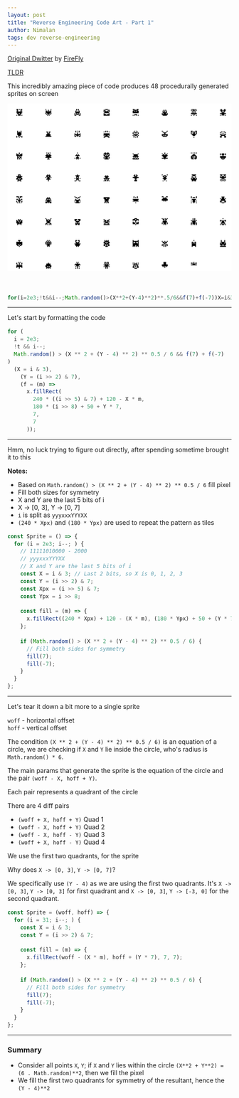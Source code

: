 ```yaml
---
layout: post
title: "Reverse Engineering Code Art - Part 1"
author: Nimalan
tags: dev reverse-engineering
---
```


[Original Dwitter](https://www.dwitter.net/d/3078) by [FireFly](https://www.dwitter.net/u/FireFly)

[TLDR](#summary)

This incredibly amazing piece of code produces 48 procedurally generated sprites on screen

![Sprite sheet screenshot](/assets/images/screenshot_sprite.png)

```js


for(i=2e3;!t&&i--;Math.random()>(X**2+(Y-4)**2)**.5/6&&f(7)+f(-7))X=i&3,Y=i>>2&7,f=m=>x.fillRect(240*(i>>5&7)+120-X*m,180*(i>>8)+50+Y*7,7,7)


```

---

Let's start by formatting the code

```js
for (
  i = 2e3;
  !t && i--;
  Math.random() > (X ** 2 + (Y - 4) ** 2) ** 0.5 / 6 && f(7) + f(-7)
)
  (X = i & 3),
    (Y = (i >> 2) & 7),
    (f = (m) =>
      x.fillRect(
        240 * ((i >> 5) & 7) + 120 - X * m,
        180 * (i >> 8) + 50 + Y * 7,
        7,
        7
      ));
```

---

Hmm, no luck trying to figure out directly, after spending sometime brought it to this

**Notes:**
- Based on `Math.random() > (X ** 2 + (Y - 4) ** 2) ** 0.5 / 6` fill pixel
- Fill both sizes for symmetry
- X and Y are the last 5 bits of i
- X -> [0, 3], Y -> [0, 7]
- `i` is split as `yyyxxxYYYXX`
- `(240 * Xpx)` and `(180 * Ypx)` are used to repeat the pattern as tiles


```js
const Sprite = () => {
  for (i = 2e3; i--; ) {
    // 11111010000 - 2000
    // yyyxxxYYYXX
    // X and Y are the last 5 bits of i
    const X = i & 3; // Last 2 bits, so X is 0, 1, 2, 3
    const Y = (i >> 2) & 7;
    const Xpx = (i >> 5) & 7;
    const Ypx = i >> 8;
    
    const fill = (m) => {
      x.fillRect((240 * Xpx) + 120 - (X * m), (180 * Ypx) + 50 + (Y * 7), 7, 7);
    };

    if (Math.random() > (X ** 2 + (Y - 4) ** 2) ** 0.5 / 6) {
      // Fill both sides for symmetry
      fill(7);
      fill(-7);
    }
  }
};
```

---

Let's tear it down a bit more to a single sprite

`woff` - horizontal offset  
`hoff` - vertical offset

The condition `(X ** 2 + (Y - 4) ** 2) ** 0.5 / 6)` is an equation of a circle, we are checking if `X` and `Y` lie inside the circle, who's radius is `Math.random() * 6`.

The main params that generate the sprite is the equation of the circle
and the pair `(woff - X, hoff + Y)`.

Each pair represents a quadrant of the circle

There are 4 diff pairs

- `(woff + X, hoff + Y)` Quad 1
- `(woff - X, hoff + Y)` Quad 2
- `(woff - X, hoff - Y)` Quad 3
- `(woff + X, hoff - Y)` Quad 4

We use the first two quadrants, for the sprite

Why does `X -> [0, 3]`, `Y -> [0, 7]`?

We specifically use `(Y - 4)` as we are using the first two quadrants. It's `X -> [0, 3]`, `Y -> [0, 3]` for first quadrant and `X -> [0, 3]`, `Y -> [-3, 0]` for the second quadrant.

```js
const Sprite = (woff, hoff) => {
  for (i = 31; i--; ) {
    const X = i & 3;
    const Y = (i >> 2) & 7;

    const fill = (m) => {
      x.fillRect(woff - (X * m), hoff + (Y * 7), 7, 7);
    };

    if (Math.random() > (X ** 2 + (Y - 4) ** 2) ** 0.5 / 6) {
      // Fill both sides for symmetry
      fill(7);
      fill(-7);
    }
  }
};
```

---

### Summary

- Consider all points `X`, `Y`; if `X` and `Y` lies within the circle `(X**2 + Y**2) = (6 . Math.random)**2`, then we fill the pixel
- We fill the first two quadrants for symmetry of the resultant, hence the `(Y - 4)**2`
